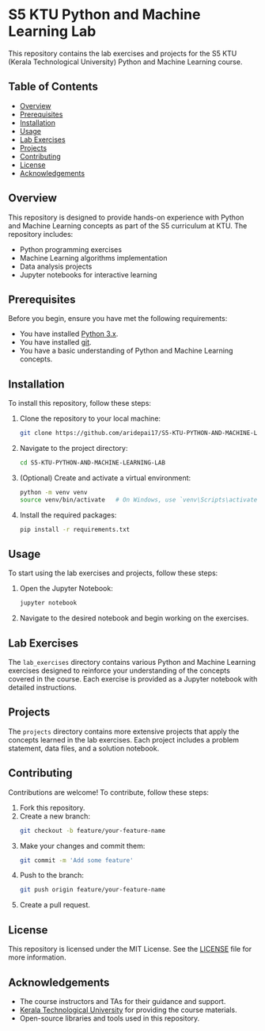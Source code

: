 # S5 KTU Python and Machine Learning Lab

This repository contains the lab exercises and projects for the S5 KTU (Kerala Technological University) Python and Machine Learning course.

## Table of Contents
- [Overview](#overview)
- [Prerequisites](#prerequisites)
- [Installation](#installation)
- [Usage](#usage)
- [Lab Exercises](#lab-exercises)
- [Projects](#projects)
- [Contributing](#contributing)
- [License](#license)
- [Acknowledgements](#acknowledgements)

## Overview
This repository is designed to provide hands-on experience with Python and Machine Learning concepts as part of the S5 curriculum at KTU. The repository includes:
- Python programming exercises
- Machine Learning algorithms implementation
- Data analysis projects
- Jupyter notebooks for interactive learning

## Prerequisites
Before you begin, ensure you have met the following requirements:
- You have installed [Python 3.x](https://www.python.org/downloads/).
- You have installed [git](https://git-scm.com/downloads).
- You have a basic understanding of Python and Machine Learning concepts.

## Installation
To install this repository, follow these steps:

1. Clone the repository to your local machine:
    ```sh
    git clone https://github.com/aridepai17/S5-KTU-PYTHON-AND-MACHINE-LEARNING-LAB.git
    ```

2. Navigate to the project directory:
    ```sh
    cd S5-KTU-PYTHON-AND-MACHINE-LEARNING-LAB
    ```

3. (Optional) Create and activate a virtual environment:
    ```sh
    python -m venv venv
    source venv/bin/activate   # On Windows, use `venv\Scripts\activate`
    ```

4. Install the required packages:
    ```sh
    pip install -r requirements.txt
    ```

## Usage
To start using the lab exercises and projects, follow these steps:

1. Open the Jupyter Notebook:
    ```sh
    jupyter notebook
    ```

2. Navigate to the desired notebook and begin working on the exercises.

## Lab Exercises
The `lab_exercises` directory contains various Python and Machine Learning exercises designed to reinforce your understanding of the concepts covered in the course. Each exercise is provided as a Jupyter notebook with detailed instructions.

## Projects
The `projects` directory contains more extensive projects that apply the concepts learned in the lab exercises. Each project includes a problem statement, data files, and a solution notebook.

## Contributing
Contributions are welcome! To contribute, follow these steps:

1. Fork this repository.
2. Create a new branch:
    ```sh
    git checkout -b feature/your-feature-name
    ```
3. Make your changes and commit them:
    ```sh
    git commit -m 'Add some feature'
    ```
4. Push to the branch:
    ```sh
    git push origin feature/your-feature-name
    ```
5. Create a pull request.

## License
This repository is licensed under the MIT License. See the [LICENSE](LICENSE) file for more information.

## Acknowledgements
- The course instructors and TAs for their guidance and support.
- [Kerala Technological University](https://ktu.edu.in) for providing the course materials.
- Open-source libraries and tools used in this repository.

